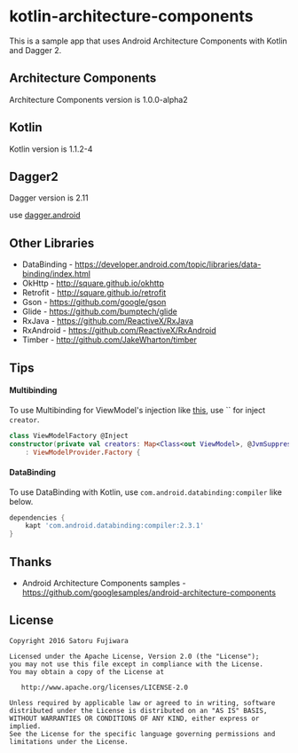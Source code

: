 kotlin-architecture-components
====

This is a sample app that uses Android Architecture Components with Kotlin and Dagger 2.

Architecture Components
---
Architecture Components version is 1.0.0-alpha2

Kotlin
----
Kotlin version is 1.1.2-4

Dagger2
----
Dagger version is 2.11

use [dagger.android](https://google.github.io/dagger//android.html)

Other Libraries
---------

 * DataBinding - https://developer.android.com/topic/libraries/data-binding/index.html
 * OkHttp - http://square.github.io/okhttp
 * Retrofit - http://square.github.io/retrofit
 * Gson - https://github.com/google/gson
 * Glide - https://github.com/bumptech/glide
 * RxJava - https://github.com/ReactiveX/RxJava
 * RxAndroid - https://github.com/ReactiveX/RxAndroid
 * Timber - http://github.com/JakeWharton/timber

Tips
----

#### Multibinding

To use Multibinding for ViewModel's injection like [this](https://github.com/googlesamples/android-architecture-components/commit/619ef780f2989a1925f05a3801272b3b9d27bf03),
use `` for inject `creator`.

```kotlin
class ViewModelFactory @Inject
constructor(private val creators: Map<Class<out ViewModel>, @JvmSuppressWildcards Provider<ViewModel>>)
    : ViewModelProvider.Factory {
```

#### DataBinding

To use DataBinding with Kotlin, use `com.android.databinding:compiler` like below.

```Groovy
dependencies {
    kapt 'com.android.databinding:compiler:2.3.1'
}
```

Thanks
------
* Android Architecture Components samples - https://github.com/googlesamples/android-architecture-components

License
-------
    Copyright 2016 Satoru Fujiwara

    Licensed under the Apache License, Version 2.0 (the "License");
    you may not use this file except in compliance with the License.
    You may obtain a copy of the License at

       http://www.apache.org/licenses/LICENSE-2.0

    Unless required by applicable law or agreed to in writing, software
    distributed under the License is distributed on an "AS IS" BASIS,
    WITHOUT WARRANTIES OR CONDITIONS OF ANY KIND, either express or implied.
    See the License for the specific language governing permissions and
    limitations under the License.
